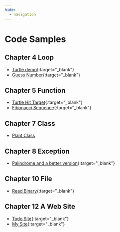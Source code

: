 ```yaml
---
hide:
  - navigation
---
```


# Code Samples

## Chapter 4 Loop

- [Turtle demo](ch04_loop/code/turtle_demo.py){:target="\_blank"}
- [Guess Number](ch04_loop/code/guess_number.py){:target="\_blank"}

## Chapter 5 Function

- [Turtle Hit Target](ch05_function/code/hit_target.py){:target="\_blank"}
- [Fibonacci Sequence](ch05_function/code/fib.py){:target="\_blank"}

## Chapter 7 Class

- [Plant Class](ch07_class/code/plant.py)

## Chapter 8 Exception

- [Palindrome and a better version](https://github.com/ying-teaching/python-book/tree/main/docs/ch08_exception/code/){:target="\_blank"}

## Chapter 10 File

- [Read Binary](https://github.com/ying-teaching/python-book/tree/main/docs/ch10_file/code/){:target="\_blank"}

## Chapter 12 A Web Site

- [Todo Site](https://github.com/ying-teaching/python-book/tree/main/docs/ch12_django/code/todo_site){:target="\_blank"}
- [My Site](https://github.com/ying-teaching/python-book/tree/main/docs/ch12_django/code/my_site){:target="\_blank"}
